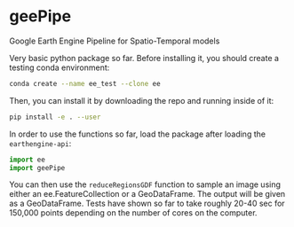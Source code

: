 # geePipe
Google Earth Engine Pipeline for Spatio-Temporal models

Very basic python package so far. Before installing it, you should create a testing conda environment: 
```bash
conda create --name ee_test --clone ee
```
Then, you can install it by downloading the repo and running inside of it:
```bash
pip install -e . --user
```

In order to use the functions so far, load the package after loading the `earthengine-api`:
```python
import ee 
import geePipe
```

You can then use the `reduceRegionsGDF` function to sample an image using either an ee.FeatureCollection or a GeoDataFrame. The output will be given as a GeoDataFrame. Tests have shown so far to take roughly 20-40 sec for 150,000 points depending on the number of cores on the computer. 
